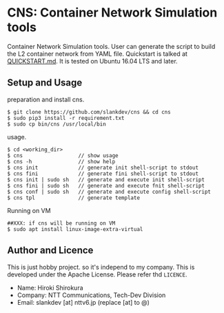 
# CNS: Container Network Simulation tools

Container Network Simulation tools.
User can generate the script to build
the L2 container network from YAML file.
Quickstart is talked at [QUICKSTART.md](QUICKSTART.md).
It is tested on Ubuntu 16.04 LTS and later.

## Setup and Usage

preparation and install cns.
```
$ git clone https://github.com/slankdev/cns && cd cns
$ sudo pip3 install -r requirement.txt
$ sudo cp bin/cns /usr/local/bin
```

usage.
```
$ cd <working_dir>
$ cns                  // show usage
$ cns -h               // show help
$ cns init             // generate init shell-script to stdout
$ cns fini             // generate fini shell-script to stdout
$ cns init | sudo sh   // generate and execute init shell-script
$ cns fini | sudo sh   // generate and execute fnit shell-script
$ cns conf | sudo sh   // generate and execute config shell-script
$ cns tpl              // generate template
```

Running on VM
```
##XXX: if cns will be running on VM
$ sudo apt install linux-image-extra-virtual
```

## Author and Licence

This is just hobby project. so it's independ to my company.
This is developed under the Apache License. Please refer thd `LICENCE`.

- Name: Hiroki Shirokura
- Company: NTT Communications, Tech-Dev Division
- Email: slankdev [at] nttv6.jp (replace [at] to @)

